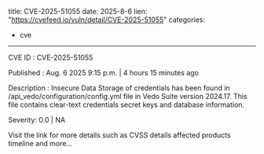  
title: CVE-2025-51055
date: 2025-8-6
lien: "https://cvefeed.io/vuln/detail/CVE-2025-51055"
categories:
  - cve
---

CVE ID : CVE-2025-51055

Published :  Aug. 6
2025
9:15 p.m. | 4 hours
15 minutes ago

Description : Insecure Data Storage of credentials has been found in /api_vedo/configuration/config.yml file in Vedo Suite version 2024.17. This file contains clear-text credentials
secret keys
and database information.

Severity: 0.0 | NA

Visit the link for more details
such as CVSS details
affected products
timeline
and more...
